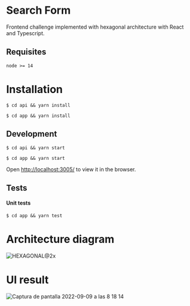 # Search Form

Frontend challenge implemented with hexagonal architecture with React and Typescript.

## Requisites

`node >= 14`

# Installation

`$ cd api && yarn install`

`$ cd app && yarn install`

## Development

`$ cd api && yarn start`

`$ cd app && yarn start`

Open [http://localhost:3005/](http://localhost:3005/) to view it in the browser.

## Tests

#### Unit tests

`$ cd app && yarn test`

# Architecture diagram

![HEXAGONAL@2x](https://user-images.githubusercontent.com/13761014/184996889-315fe09b-dc67-4048-b500-4576d2bce3d9.png)

# UI result

![Captura de pantalla 2022-09-09 a las 8 18 14](https://user-images.githubusercontent.com/13761014/189284918-511063c5-a369-493f-8271-6dce0a52545d.png)
